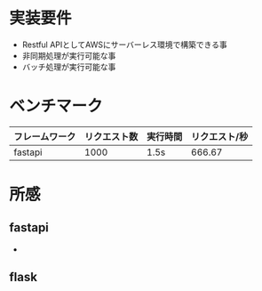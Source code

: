 # 実装要件

- Restful APIとしてAWSにサーバーレス環境で構築できる事
- 非同期処理が実行可能な事
- バッチ処理が実行可能な事

# ベンチマーク

| フレームワーク | リクエスト数 | 実行時間 | リクエスト/秒 |
| --- | --- | --- | --- |
| fastapi | 1000 | 1.5s | 666.67 |

# 所感

## fastapi

- 

## flask